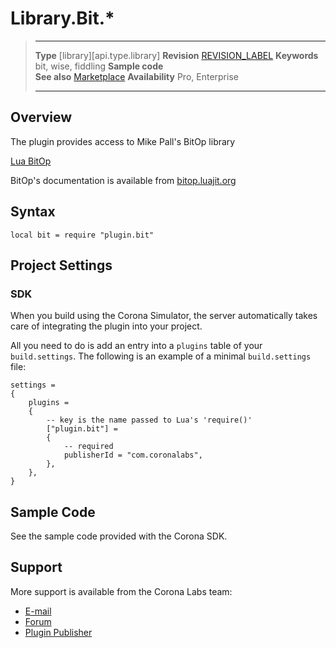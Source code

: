 # Library.Bit.*

> --------------------- ------------------------------------------------------------------------------------------
> __Type__              [library][api.type.library]
> __Revision__          [REVISION_LABEL](REVISION_URL)
> __Keywords__          bit, wise, fiddling
> __Sample code__       
> __See also__          [Marketplace](http://www.coronalabs.com/store/plugin)
> __Availability__      Pro, Enterprise
> --------------------- ------------------------------------------------------------------------------------------

## Overview

The plugin provides access to Mike Pall's BitOp library

[Lua BitOp](http://bitop.luajit.org)

BitOp's documentation is available from [bitop.luajit.org](http://bitop.luajit.org/api.html)

## Syntax

	local bit = require "plugin.bit"

## Project Settings

### SDK

When you build using the Corona Simulator, the server automatically takes care of integrating the plugin into your project.

All you need to do is add an entry into a `plugins` table of your `build.settings`. The following is an example of a minimal `build.settings` file:

``````
settings =
{
	plugins =
	{
		-- key is the name passed to Lua's 'require()'
		["plugin.bit"] =
		{
			-- required
			publisherId = "com.coronalabs",
		},
	},		
}
``````

## Sample Code

See the sample code provided with the Corona SDK.

## Support

More support is available from the Corona Labs team:

* [E-mail](mailto://sean@coronalabs.com)
* [Forum](http://forum.coronalabs.com/plugin/bit)
* [Plugin Publisher](http://www.coronalabs.com)
